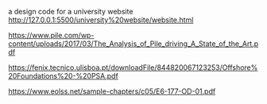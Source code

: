 a design code for a university website
http://127.0.0.1:5500/university%20website/website.html


https://www.pile.com/wp-content/uploads/2017/03/The_Analysis_of_Pile_driving_A_State_of_the_Art.pdf


https://fenix.tecnico.ulisboa.pt/downloadFile/844820067123253/Offshore%20Foundations%20-%20PSA.pdf


https://www.eolss.net/sample-chapters/c05/E6-177-OD-01.pdf
